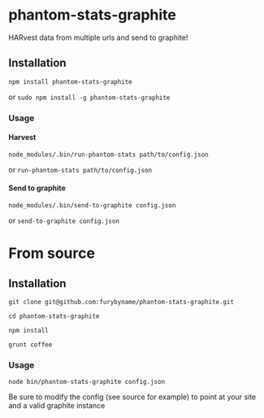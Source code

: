 phantom-stats-graphite
=============

HARvest data from multiple urls and send to graphite!

## Installation

`npm install phantom-stats-graphite`

or `sudo npm install -g phantom-stats-graphite`

### Usage

#### Harvest

`node_modules/.bin/run-phantom-stats path/to/config.json `

or `run-phantom-stats path/to/config.json `

#### Send to graphite

`node_modules/.bin/send-to-graphite config.json `

or `send-to-graphite config.json `

# From source

## Installation

`git clone git@github.com:furybyname/phantom-stats-graphite.git`

`cd phantom-stats-graphite`

`npm install`

`grunt coffee`

### Usage

`node bin/phantom-stats-graphite config.json `

Be sure to modify the config (see source for example) to point at your site and a valid graphite instance
 
